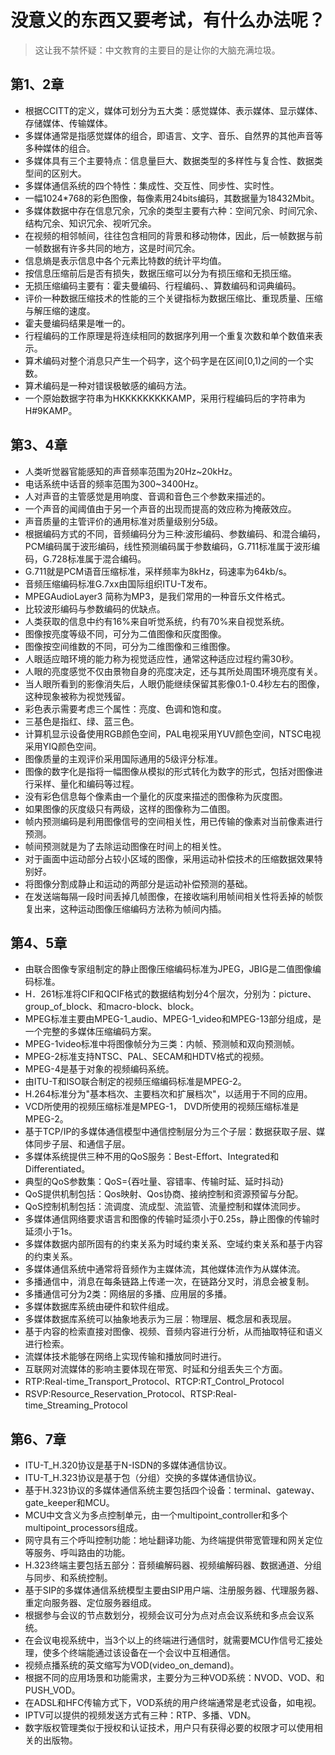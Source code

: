 # 没意义的东西又要考试，有什么办法呢？

> 这让我不禁怀疑：中文教育的主要目的是让你的大脑充满垃圾。

## 第1、2章

* 根据CCITT的定义，媒体可划分为五大类：感觉媒体、表示媒体、显示媒体、存储媒体、传输媒体。
* 多媒体通常是指感觉媒体的组合，即语言、文字、音乐、自然界的其他声音等多种媒体的组合。
* 多媒体具有三个主要特点：信息量巨大、数据类型的多样性与复合性、数据类型间的区别大。
* 多媒体通信系统的四个特性：集成性、交互性、同步性、实时性。
* 一幅1024*768的彩色图像，每像素用24bits编码，其数据量为18432Mbit。
* 多媒体数据中存在信息冗余，冗余的类型主要有六种：空间冗余、时间冗余、结构冗余、知识冗余、视听冗余。
* 在视频的相邻帧间，往往包含相同的背景和移动物体，因此，后一帧数据与前一帧数据有许多共同的地方，这是时间冗余。
* 信息熵是表示信息中各个元素比特数的统计平均值。
* 按信息压缩前后是否有损失，数据压缩可以分为有损压缩和无损压缩。
* 无损压缩编码主要有：霍夫曼编码、行程编码、、算数编码和词典编码。
* 评价一种数据压缩技术的性能的三个关键指标为数据压缩比、重现质量、压缩与解压缩的速度。
* 霍夫曼编码结果是唯一的。
* 行程编码的工作原理是将连续相同的数据序列用一个重复次数和单个数值来表示。
* 算术编码对整个消息只产生一个码字，这个码字是在区间[0,1)之间的一个实数。
* 算术编码是一种对错误极敏感的编码方法。
* 一个原始数据字符串为HKKKKKKKKKAMP，采用行程编码后的字符串为H#9KAMP。

## 第3、4章

* 人类听觉器官能感知的声音频率范围为20Hz~20kHz。
* 电话系统中话音的频率范围为300~3400Hz。
* 人对声音的主管感觉是用响度、音调和音色三个参数来描述的。
* 一个声音的闻阈值由于另一个声音的出现而提高的效应称为掩蔽效应。
* 声音质量的主管评价的通用标准对质量级别分5级。
* 根据编码方式的不同，音频编码分为三种:波形编码、参数编码、和混合编码，PCM编码属于波形编码，线性预测编码属于参数编码，G.711标准属于波形编码，G.728标准属于混合编码。
* G.711就是PCM语音压缩标准，采样频率为8kHz，码速率为64kb/s。
* 音频压缩编码标准G.7xx由国际组织ITU-T发布。
* MPEGAudioLayer3 简称为MP3，是我们常用的一种音乐文件格式。
* 比较波形编码与参数编码的优缺点。
* 人类获取的信息中约有16%来自听觉系统，约有70%来自视觉系统。
* 图像按亮度等级不同，可分为二值图像和灰度图像。
* 图像按空间维数的不同，可分为二维图像和三维图像。
* 人眼适应暗环境的能力称为视觉适应性，通常这种适应过程约需30秒。
* 人眼的亮度感觉不仅由景物自身的亮度决定，还与其所处周围环境亮度有关。
* 当人眼所看到的影像消失后，人眼仍能继续保留其影像0.1-0.4秒左右的图像，这种现象被称为视觉残留。
* 彩色表示需要考虑三个属性：亮度、色调和饱和度。
* 三基色是指红、绿、蓝三色。
* 计算机显示设备使用RGB颜色空间，PAL电视采用YUV颜色空间，NTSC电视采用YIQ颜色空间。
* 图像质量的主观评价采用国际通用的5级评分标准。
* 图像的数字化是指将一幅图像从模拟的形式转化为数字的形式，包括对图像进行采样、量化和编码等过程。
* 没有彩色信息每个像素由一个量化的灰度来描述的图像称为灰度图。
* 如果图像的灰度级只有两级，这样的图像称为二值图。
* 帧内预测编码是利用图像信号的空间相关性，用已传输的像素对当前像素进行预测。
* 帧间预测就是为了去除运动图像在时间上的相关性。
* 对于画面中运动部分占较小区域的图像，采用运动补偿技术的压缩数据效果特别好。
* 将图像分割成静止和运动的两部分是运动补偿预测的基础。
* 在发送端每隔一段时间丢掉几帧图像，在接收端利用帧间相关性将丢掉的帧恢复出来，这种运动图像压缩编码方法称为帧间内插。

## 第4、5章

* 由联合图像专家组制定的静止图像压缩编码标准为JPEG，JBIG是二值图像编码标准。
* H．261标准将CIF和QCIF格式的数据结构划分4个层次，分别为：picture、group_of_block、和macro-block、block。
* MPEG标准主要由MPEG-1_audio、MPEG-1_video和MPEG-13部分组成，是一个完整的多媒体压缩编码方案。
* MPEG-1video标准中将图像帧分为三类：内帧、预测帧和双向预测帧。 
* MPEG-2标准支持NTSC、PAL、SECAM和HDTV格式的视频。
* MPEG-4是基于对象的视频编码系统。
* 由ITU-T和ISO联合制定的视频压缩编码标准是MPEG-2。
* H.264标准分为"基本档次、主要档次和扩展档次"，以适用于不同的应用。
* VCD所使用的视频压缩标准是MPEG-1， DVD所使用的视频压缩标准是MPEG-2。 
* 基于TCP/IP的多媒体通信模型中通信控制层分为三个子层：数据获取子层、媒体同步子层、和通信子层。
* 多媒体系统提供三种不用的QoS服务：Best-Effort、Integrated和Differentiated。
* 典型的QoS参数集：QoS={吞吐量、容错率、传输时延、延时抖动}
* QoS提供机制包括：Qos映射、Qos协商、接纳控制和资源预留与分配。
* QoS控制机制包括：流调度、流成型、流监管、流量控制和媒体流同步。
* 多媒体通信网络要求语言和图像的传输时延须小于0.25s，静止图像的传输时延须小于1s。
* 多媒体数据内部所固有的约束关系为时域约束关系、空域约束关系和基于内容的约束关系。
* 多媒体通信系统中通常将音频作为主媒体流，其他媒体流作为从媒体流。
* 多播通信中，消息在每条链路上传递一次，在链路分叉时，消息会被复制。
* 多播通信可分为2类：网络层的多播、应用层的多播。
* 多媒体数据库系统由硬件和软件组成。
* 多媒体数据库系统可以抽象地表示为三层：物理层、概念层和表现层。
* 基于内容的检索直接对图像、视频、音频内容进行分析，从而抽取特征和语义进行检索。
* 流媒体技术能够在网络上实现传输和播放同时进行。
* 互联网对流媒体的影响主要体现在带宽、时延和分组丢失三个方面。
* RTP:Real-time_Transport_Protocol、RTCP:RT_Control_Protocol
* RSVP:Resource_Reservation_Protocol、RTSP:Real-time_Streaming_Protocol

## 第6、7章

* ITU-T_H.320协议是基于N-ISDN的多媒体通信协议。
* ITU-T_H.323协议是基于包（分组）交换的多媒体通信协议。
* 基于H.323协议的多媒体通信系统主要包括四个设备：terminal、gateway、gate_keeper和MCU。
* MCU中文含义为多点控制单元，由一个multipoint_controller和多个multipoint_processors组成。
* 网守具有三个呼叫控制功能：地址翻译功能、为终端提供带宽管理和网关定位等服务、呼叫路由的功能。
* H.323终端主要包括五部分：音频编解码器、视频编解码器、数据通道、分组与同步、和系统控制。
* 基于SIP的多媒体通信系统模型主要由SIP用户端、注册服务器、代理服务器、重定向服务器、定位服务器组成。
* 根据参与会议的节点数划分，视频会议可分为点对点会议系统和多点会议系统。
* 在会议电视系统中，当3个以上的终端进行通信时，就需要MCU作信号汇接处理，使多个终端能通过该设备在一个会议中互相通信。
* 视频点播系统的英文缩写为VOD(video_on_demand)。
* 根据不同的应用场景和功能需求，主要分为三种VOD系统：NVOD、VOD、和PUSH_VOD。
* 在ADSL和HFC传输方式下，VOD系统的用户终端通常是老式设备，如电视。
* IPTV可以提供的视频发送方式有三种：RTP、多播、VDN。
* 数字版权管理类似于授权和认证技术，用户只有获得必要的权限才可以使用相关的出版物。
